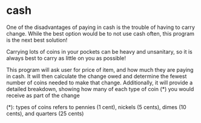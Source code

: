 # cash
One of the disadvantages of paying in cash is the trouble of having to carry change. While the best option would be to not use cash often, this program is the next best solution!

Carrying lots of coins in your pockets can be heavy and unsanitary, so it is always best to carry as little on you as possible! 

This program will ask user for price of item, and how much they are paying in cash. It will then calculate the change owed and determine the fewest number of coins needed to make that change. Additionally, it will provide a detailed breakdown, showing how many of each type of coin (*) you would receive as part of the change

(*):  types of coins refers to pennies (1 cent), nickels (5 cents), dimes (10 cents), and quarters (25 cents)
